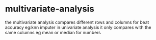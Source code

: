# multivariate-analysis
the multivariate analysis compares different rows and columns for beat accuracy  eg:knn imputer in univariate analysis it only compares with the same columns eg mean or median for numbers 
